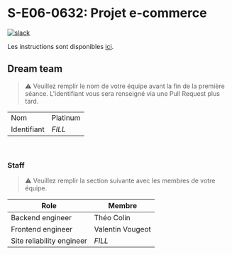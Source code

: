 # S-E06-0632: Projet e-commerce

[![slack](https://img.shields.io/badge/slack-join-yellow.svg?logo=slack)](https://join.slack.com/t/cerim1ecommer-qy81374/shared_invite/zt-1hgh8de7q-v1Mb4g6rwPH6yNzmU7bKNA)

Les instructions sont disponibles [ici](https://github.com/Faylixe/ceri-m1-ecommerce-2022/tree/main/docs).

## Dream team

> :warning: Veuillez remplir le nom de votre équipe avant la fin de
> la première séance. L'identifiant vous sera renseigné via une
> Pull Request plus tard.

|             |        |
| ----------- | ------ |
| Nom         | Platinum |
| Identifiant | _FILL_ |

<br>

### Staff

> :warning: Veuillez remplir la section suivante avec les membres de
> votre équipe.

| Role                      | Membre |
| ------------------------- | ------ |
| Backend engineer          | Théo Colin |
| Frontend engineer         | Valentin Vougeot |
| Site reliability engineer | _FILL_ |
